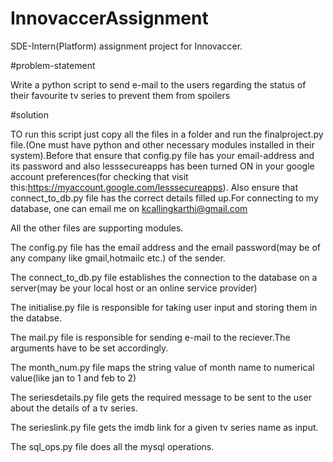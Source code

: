 # InnovaccerAssignment
SDE-Intern(Platform) assignment project for Innovaccer.

#problem-statement

Write a python script to send e-mail to the users regarding the status of their favourite tv series to prevent them from spoilers

#solution

TO run this script just copy all the files in a folder and run the finalproject.py file.(One must have python and other necessary modules installed in their system).Before that ensure that config.py file has your email-address and its password and also lesssecureapps has been turned ON in your google account preferences(for checking that visit this:https://myaccount.google.com/lesssecureapps). Also ensure that connect_to_db.py file has the correct details filled up.For connecting to my database, one can email me on kcallingkarthi@gmail.com

All the other files are supporting modules.

The config.py file has the email address and the email password(may be of any company like gmail,hotmailc etc.) of the sender.

The connect_to_db.py file establishes the connection to the database on a server(may be your local host or an online service provider)

The initialise.py file is responsible for taking user input and storing them in the databse.

The mail.py file is responsible for sending e-mail to the reciever.The arguments have to be set accordingly.

The month_num.py file maps the string value of month name to numerical value(like jan to 1 and feb to 2)

The seriesdetails.py file gets the required message to be sent to the user about the details of a tv series.

The serieslink.py file gets the imdb link for a given tv series name as input.

The sql_ops.py file does all the mysql operations.
